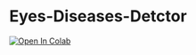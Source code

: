 # Eyes-Diseases-Detctor

[![Open In Colab](https://colab.research.google.com/assets/colab-badge.svg)](https://drive.google.com/file/d/1Nb0_B0kTpxirW5QSKlF7PS-ZdgdG9V9I/view?usp=sharing)<br>
